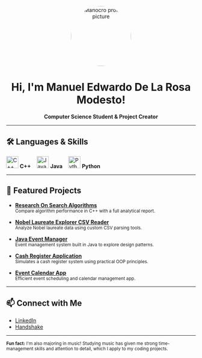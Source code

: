 <p align="center">
  <img src="https://user-images.githubusercontent.com/Manocro/custom-profile-image.jpg" width="160" alt="Manocro profile picture" style="border-radius:50%;" />
</p>

<h1 align="center">Hi, I'm Manuel Edwardo De La Rosa Modesto!</h1>

<p align="center">
  <b>Computer Science Student & Project Creator</b>
</p>

---

## 🛠️ Languages & Skills

<p>
  <img alt="C++" src="https://cdn.jsdelivr.net/gh/devicons/devicon/icons/cplusplus/cplusplus-original.svg" width="32" /> <b>C++</b> &nbsp;&nbsp;
  <img alt="Java" src="https://cdn.jsdelivr.net/gh/devicons/devicon/icons/java/java-original.svg" width="32" /> <b>Java</b> &nbsp;&nbsp;
  <img alt="Python" src="https://cdn.jsdelivr.net/gh/devicons/devicon/icons/python/python-original.svg" width="32" /> <b>Python</b>
</p>

---

## 🌟 Featured Projects

- **[Research On Search Algorithms](https://github.com/Manocro/Research-On-Search-Algorithms)**  
  <sub>Compare algorithm performance in C++ with a full analytical report.</sub>

- **[Nobel Laureate Explorer CSV Reader](https://github.com/Manocro/Nobel-Laureate-Explorer-CSV-READER-)**  
  <sub>Analyze Nobel laureate data using custom CSV parsing tools.</sub>

- **[Java Event Manager](https://github.com/Manocro/Java-Event-Manager-To-Study-Design-Patterns)**  
  <sub>Event management system built in Java to explore design patterns.</sub>

- **[Cash Register Application](https://github.com/Manocro/Cash-Register-Application-)**  
  <sub>Simulates a cash register system using practical OOP principles.</sub>

- **[Event Calendar App](https://github.com/Manocro/EVENT-CALENDAR-APP)**  
  <sub>Efficient event scheduling and calendar management app.</sub>

---

## 📫 Connect with Me

- [LinkedIn](https://www.linkedin.com/in/manuel-edwardo-de-la-rosa-modesto-4805972b9/)
- [Handshake](https://uca.joinhandshake.com/profiles/manumod)

---

<sub>
  <b>Fun fact:</b> I'm also majoring in music! Studying music has given me strong time-management skills and attention to detail, which I apply to my coding projects.
</sub>
